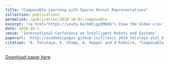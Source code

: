 ```yaml
---
title: "Composable Learning with Sparse Kernel Representations"
collection: publications
permalink: /publication/2018-10-01-composable
excerpt: '<a href="https://youtu.be/kWIigy5MWdU"> View the Video </a>'
date: 2018-10-1
venue: 'International Conference on Intelligent Robots and Systems'
paperurl: 'http://academicpages.github.io/files/c_2018_tolstaya_etal_b.pdf'
citation: 'E. Tolstaya, E. Stump, A. Koppel and A Ribeiro, "Composable Learning with Sparse Kernel Representations", International Conference on Intelligent Robots and Systems (IROS), Oct 1-5, 2018.'
---
```


[Download paper here](http://academicpages.github.io/files/paper2.pdf)

